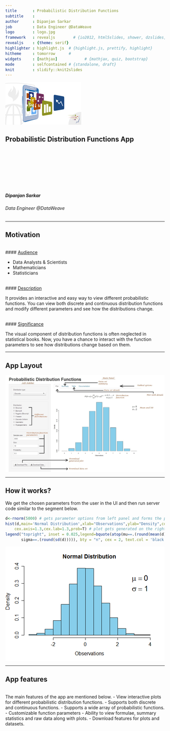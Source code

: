 ```yaml
---
title       : Probabilistic Distribution Functions
subtitle    : 
author      : Dipanjan Sarkar
job         : Data Engineer @DataWeave
logo        : logo.jpg
framework   : revealjs        # {io2012, html5slides, shower, dzslides, ...}
revealjs    : {theme: serif}
highlighter : highlight.js  # {highlight.js, prettify, highlight}
hitheme     : tomorrow      # 
widgets     : [mathjax]            # {mathjax, quiz, bootstrap}
mode        : selfcontained # {standalone, draft}
knit        : slidify::knit2slides
---  
```


<img src="assets/img/logo.jpg" alt="logo"/>
<h2 align='left'> Probabilistic Distribution Functions App</h2>
<br><br><br><br><br><br><br>
<h5> Dipanjan Sarkar</h5>
<h6> Data Engineer @DataWeave</h6>


--- 

## Motivation  

<br>
#### <u>Audience</u>

   - Data Analysts & Scientists
   - Mathematicians
   - Statisticians

<br>
#### <u>Description</u>

It provides an interactive and easy way to view different 
probabilistic functions. You can view both discrete and 
continuous distribution functions and modify different 
parameters and see how the distributions change.

<br>
#### <u>Significance</u>

The visual component of distribution functions is often neglected in 
statistical books. Now, you have a chance to interact with the
function parameters to see how distributions change based on them.

--- 

## App Layout

<img src="assets/img/applayout.jpg" alt="app layout" style="width: 950px;"/>

--- 

## How it works?

We get the chosen parameters from the user in the UI and then run server code similar to the segment below.

```r
d<-rnorm(5000) # gets parameter options from left panel and forms the plot below
hist(d,main='Normal Distribution',xlab="Observations",ylab="Density",col="skyblue",cex.main=1.5,
    cex.axis=1.3,cex.lab=1.3,prob=T) # plot gets generated on the right tabbed panel
legend("topright", inset = 0.025,legend=bquote(atop(mu==.(round(mean(d))),
       sigma==.(round(sd(d))))), bty = "n", cex = 2, text.col = 'black', text.font = 2)
```

<img src="assets/fig/unnamed-chunk-1.png" title="plot of chunk unnamed-chunk-1" alt="plot of chunk unnamed-chunk-1" style="display: block; margin: auto;" />

--- 
## App features

<br>
The main features of the app are mentioned below.
   - View interactive plots for different probabilistic distribution functions.
   - Supports both discrete and continuous functions.
   - Supports a wide array of probabilistic functions.
   - Customizable function parameters
   - Ability to view formulae, summary statistics and raw data along with plots.
   - Download features for plots and datasets.
   
